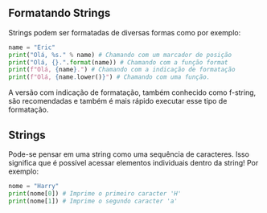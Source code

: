 ---
---

## Formatando Strings

Strings podem ser formatadas de diversas formas como por exemplo: 

``` python
name = "Eric"
print("Olá, %s." % name) # Chamando com um marcador de posição
print("Olá, {}.".format(name)) # Chamando com a função format
print(f"Olá, {name}.") # Chamando com a indicação de formatação
print(f"Olá, {name.lower()}") # Chamando com uma função. 
```

A versão com indicação de formatação, também conhecido como f-string, são recomendadas e também é mais rápido executar esse tipo de formatação. 

## Strings

Pode-se pensar em uma string como uma sequência de caracteres. Isso significa que é possível acessar elementos individuais dentro da string! Por exemplo:

``` python
nome = "Harry"
print(nome[0]) # Imprime o primeiro caracter 'H'
print(nome[1]) # Imprime o segundo caracter 'a'
```